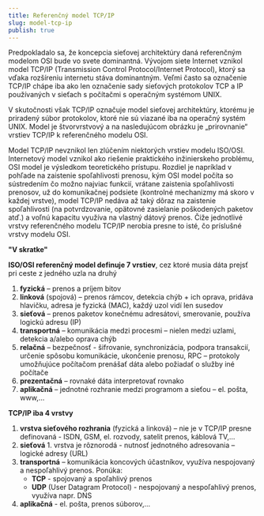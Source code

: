 ```yaml
---
title: Referenčný model TCP/IP
slug: model-tcp-ip
publish: true 
---
```


Predpokladalo sa, že koncepcia sieťovej architektúry daná referenčným modelom OSI bude vo svete dominantná. Vývojom siete Internet vznikol model TCP/IP (Transmission Control Protocol/Internet Protocol), ktorý sa vďaka rozšíreniu internetu stáva dominantným. Veľmi často sa označenie TCP/IP chápe iba ako len označenie sady sieťových protokolov TCP a IP používaných v sieťach s počítačmi s operačným systémom UNIX. 

V skutočnosti však TCP/IP označuje model sieťovej architektúry, ktorému je priradený súbor protokolov, ktoré nie sú viazané iba na operačný systém UNIX. Model je štvorvrstvový a na nasledujúcom obrázku je „prirovnanie“ vrstiev TCP/IP k referenčného modelu OSI.

Model TCP/IP nevznikol len zlúčením niektorých vrstiev modelu ISO/OSI. Internetový model vznikol ako riešenie praktického inžinierskeho problému, OSI model je výsledkom teoretického prístupu. Rozdiel je napríklad v pohľade na zaistenie spoľahlivosti prenosu, kým OSI model počíta so sústredením čo možno najviac funkcií, vrátane zaistenia spoľahlivosti prenosov, už do komunikačnej podsiete (kontrolné mechanizmy má skoro v každej vrstve), model TCP/IP nedáva až taký dôraz na zaistenie spoľahlivosti (na potvrdzovanie, opätovné zasielanie poškodených paketov atď.) a voľnú kapacitu využíva na vlastný dátový prenos. Čiže jednotlivé vrstvy referenčného modelu TCP/IP nerobia presne to isté, čo príslušné vrstvy modelu OSI.

**"V skratke"**

**ISO/OSI referenčný model definuje 7 vrstiev**, cez ktoré musia dáta prejsť pri ceste z jedného uzla na druhý

1. **fyzická** – prenos a príjem bitov
2. **linková** (spojová) – prenos rámcov, detekcia chýb + ich oprava, pridáva hlavičku, adresa je fyzická (MAC), každý uzol vidí len susedov
3. **sieťová** – prenos paketov konečnému adresátovi, smerovanie, používa logickú adresu (IP)
4. **transportná** – komunikácia medzi procesmi – nielen medzi uzlami, detekcia a/alebo oprava chýb
5. **relačná** – bezpečnosť - šifrovanie, synchronizácia, podpora transakcií, určenie spôsobu komunikácie, ukončenie prenosu, RPC – protokoly umožňujúce počítačom prenášať dáta alebo požiadať o služby iné počítače
6. **prezentačná** – rovnaké dáta interpretovať rovnako
7. **aplikačná** – jednotné rozhranie medzi programom a sieťou – el. pošta, www,...

**TCP/IP iba 4 vrstvy**

1. **vrstva sieťového rozhrania** (fyzická a linková) – nie je v TCP/IP presne definovaná - ISDN,
GSM, el. rozvody, satelit prenos, káblová TV,...
2. **sieťová** 1. vrstva je rôznorodá - nutnosť jednotného adresovania – logické adresy (URL)
3. **transportná** – komunikácia koncových účastníkov, využíva nespojovaný a nespoľahlivý prenos. Ponúka:
    - **TCP** - spojovaný a spoľahlivý prenos
    - **UDP** (User Datagram Protocol) - nespojovaný a nespoľahlivý prenos, využíva napr. DNS
4. **aplikačná** - el. pošta, prenos súborov,...

